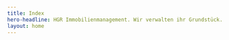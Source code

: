 ```yaml
---
title: Index
hero-headline: HGR Immobilienmanagement. Wir verwalten ihr Grundstück.
layout: home
---
```


